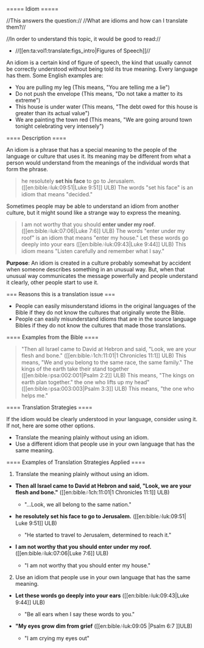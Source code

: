 ===== Idiom =====

//This answers the question:// //What are idioms and how can I translate them?//

//In order to understand this topic, it would be good to read://
  * //[[en:ta:vol1:translate:figs_intro|Figures of Speech]]//

An idiom is a certain kind of figure of speech, the kind that usually cannot be correctly understood without being told its true meaning. Every language has them. Some English examples are:
  * You are pulling my leg (This means, "You are telling me a lie")
  * Do not push the envelope (This means, "Do not take a matter to its extreme") 
  * This house is under water (This means, "The debt owed for this house is greater than its actual value")
  * We are painting the town red (This means, "We are going around town tonight celebrating very intensely")

==== Description ====

An idiom is a phrase that has a special meaning to the people of the language or culture that uses it. Its meaning may be different from what a person would understand from the meanings of the individual words that form the phrase.
>he resolutely __set his face__ to go to Jerusalem. ([[en:bible:notes:luk:09:51|Luke 9:51]] ULB)
The words "set his face" is an idiom that means "decided." 

Sometimes people may be able to understand an idiom from another culture, but it might sound like a strange way to express the meaning.
> I am not worthy that you should __enter under my roof__. ([[en:bible:notes:luk:07:06|Luke 7:6]] ULB) 
The words "enter under my roof" is an idiom that means "enter my house."
> Let these words go deeply into your ears  ([[en:bible:notes:luk:09:43|Luke 9:44]] ULB)
This idiom means "Listen carefully and remember what I say."

**Purpose**: An idiom is created in a culture probably somewhat by accident when someone describes something in an unusual way. But, when that unusual way communicates the message powerfully and people understand it clearly, other people start to use it.

=== Reasons this is a translation issue ===

  * People can easily misunderstand idioms in the original languages of the Bible if they do not know the cultures that originally wrote the Bible.
  * People can easily misunderstand idioms that are in the source language Bibles if they do not know the cultures that made those translations.

==== Examples from the Bible ====

>"Then all Israel came to David at Hebron and said, "Look, we are your flesh and bone." ([[en:bible:notes:1ch:11:01|1 Chronicles 11:1]] ULB)
This means, "We and you belong to the same race, the same family."
> The kings of the earth take their stand together ([[en:bible:notes:psa:002:001|Psalm 2:2]] ULB)
This means, "The kings on earth plan together." 
>the one who lifts up my head" ([[en:bible:notes:psa:003:003|Psalm 3:3]] ULB)
This means, "the one who helps me." 


==== Translation Strategies ====

If the idiom would be clearly understood in your language, consider using it. If not, here are some other options.
  - Translate the meaning plainly without using an idiom.
  - Use a different idiom that people use in your own language that has the same meaning.

==== Examples of Translation Strategies Applied ====

1. Translate the meaning plainly without using an idiom.
  * **Then all Israel came to David at Hebron and said, "Look, we are your flesh and bone."** ([[en:bible:notes:1ch:11:01|1 Chronicles 11:1]] ULB)
    * "...Look, we all belong to the same nation."

  * **he resolutely set his face to go to Jerusalem.** ([[en:bible:notes:luk:09:51| Luke 9:51]] ULB) 
    * "He started to travel to Jerusalem, determined to reach it."

  * **I am not worthy that you should enter under my roof.** ([[en:bible:notes:luk:07:06|Luke 7:6]] ULB) 
    * "I am not worthy that you should enter my house."

2. Use an idiom that people use in your own language that has the same meaning.

  * **Let these words go deeply into your ears**  ([[en:bible:notes:luk:09:43|Luke 9:44]] ULB) 
    * "Be all ears when I say these words to you." 

  * **"My eyes grow dim from grief** ([[en:bible:notes:luk:09:05 |Psalm 6:7 ]]ULB)
    * "I am crying my eyes out" 



